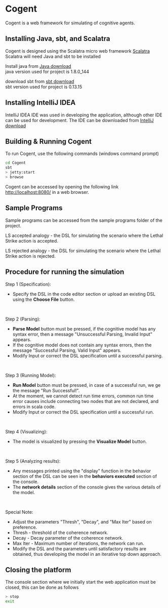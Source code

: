 # Cogent #

Cogent is a web framework for simulating of cognitive agents.

## Installing Java, sbt, and Scalatra ##
Cogent is designed using the Scalatra micro web framework [Scalatra](http://scalatra.org/) <br/>
Scalatra will need Java and sbt to be installed <br/>

Install java from [Java download](http://www.oracle.com/technetwork/java/javase/downloads/jdk8-downloads-2133151.html) <br/>
java version used for project is 1.8.0_144 <br/>

download sbt from [sbt download](https://www.scala-sbt.org/download.html) <br/>
sbt version used for project is 0.13.15 <br/>

## Installing IntelliJ IDEA ##
IntelliJ IDEA IDE was used in developing the application, although other IDE can be used for development.
The IDE can be downloaded from [IntelliJ download](https://www.jetbrains.com/idea/download/)

## Building & Running Cogent ##
To run Cogent, use the following commands (windows command prompt)

```sh
cd Cogent
sbt
> jetty:start
> browse
```
Cogent can be accessed by opening the following link [http://localhost:8080/](http://localhost:8080/) in a web browser.

## Sample Programs ##
Sample programs can be accessed from the sample programs folder of the project.

LS accepted analogy - the DSL for simulating the scenario where the Lethal Strike action is accepted. <br/>

LS rejected analogy - the DSL for simulating the scenario where the Lethal Strike action is rejected. <br/>

## Procedure for running the simulation ##
Step 1 (Specification): 
* Specify the DSL in the code editor section or upload an existing DSL using the **Choose File** button. <br/>

<br/>

Step 2 (Parsing):
* **Parse Model** button must be pressed, if the cognitive model has any syntax error, then a message "Unsuccessful Parsing, Invalid Input" appears.<br/>
* If the cognitive model does not contain any syntax errors, then the message "Successful Parsing, Valid Input" appears.<br/>
* Modify Input or correct the DSL specification until a successful parsing.<br/>

<br/>

Step 3 (Running Model): 
* **Run Model** button must be pressed, in case of a successful run, we ge the message "Run Successful!".<br/>
* At the moment, we cannot detect run time errors, common run time error causes include connecting two nodes that are not declared, and errors in scala code.<br/>
* Modify Input or correct the DSL specification until a successful run.<br/>

<br/>

Step 4 (Visualizing):
* The model is visualized by pressing the **Visualize Model** button.<br/>

<br/>

Step 5 (Analyzing results):
* Any messages printed using the "display" function in the behavior section of the DSL can be seen in the **behaviors executed** section of the console.<br/>
* The **network details** section of the console gives the various details of the model.<br/>

<br/>

Special Note:
* Adjust the parameters "Thresh", "Decay", and "Max Iter" based on preference.<br/>
* Thresh - threshold of the coherence network.<br/>
* Decay  - Decay parameter of the coherence network.<br/>
* Max Iter - Maximum number of iterations, the network can run.<br/>
* Modify the DSL and the parameters until satisfactory results are obtained, thus developing the model in an iterative top down approach.<br/>

## Closing the platform ##
The console section where we initially start the web application must be closed, this can be done as follows<br/>

```sh
> stop
exit
```